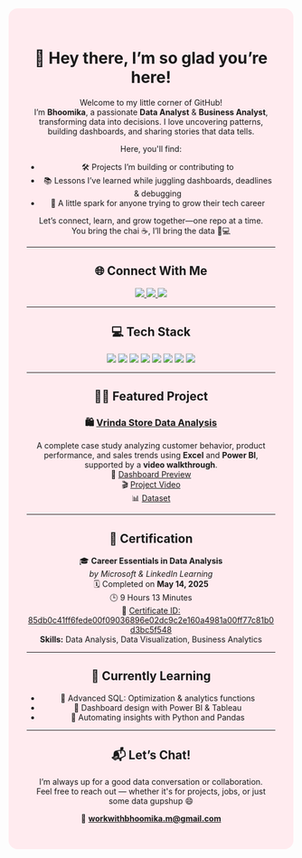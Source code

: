 <div align="center" style="background-color:#ffebef; padding: 2rem; border-radius: 1rem;">

# 🌸 Hey there, I’m so glad you’re here!

Welcome to my little corner of GitHub!  
I’m **Bhoomika**, a passionate **Data Analyst** & **Business Analyst**, transforming data into decisions. I love uncovering patterns, building dashboards, and sharing stories that data tells.  

Here, you'll find:

- 🛠️ Projects I’m building or contributing to  
- 📚 Lessons I’ve learned while juggling dashboards, deadlines & debugging  
- 🌱 A little spark for anyone trying to grow their tech career  

Let’s connect, learn, and grow together—one repo at a time.  
You bring the chai ☕, I’ll bring the data 🍪💻

---

## 🌐 Connect With Me

<a href="https://www.linkedin.com/in/bhoomika" target="_blank">
  <img src="https://img.shields.io/badge/LinkedIn-0077B5?style=for-the-badge&logo=linkedin" />
</a>
<a href="https://www.instagram.com/bhoomika_creates" target="_blank">
  <img src="https://img.shields.io/badge/Instagram-E4405F?style=for-the-badge&logo=instagram" />
</a>
<a href="https://bhoomikamamidi.vercel.app" target="_blank">
  <img src="https://img.shields.io/badge/Portfolio-FE7F9C?style=for-the-badge&logo=aboutdotme" />
</a>

---

## 💻 Tech Stack

<img src="https://img.shields.io/badge/Python-3776AB?style=for-the-badge&logo=python" />
<img src="https://img.shields.io/badge/SQL-4479A1?style=for-the-badge&logo=postgresql" />
<img src="https://img.shields.io/badge/Power_BI-F2C811?style=for-the-badge&logo=power-bi" />
<img src="https://img.shields.io/badge/Tableau-E97627?style=for-the-badge&logo=tableau" />
<img src="https://img.shields.io/badge/Excel-217346?style=for-the-badge&logo=microsoft-excel" />
<img src="https://img.shields.io/badge/GitHub-181717?style=for-the-badge&logo=github" />
<img src="https://img.shields.io/badge/AWS-232F3E?style=for-the-badge&logo=amazon-aws" />
<img src="https://img.shields.io/badge/Google_Cloud-4285F4?style=for-the-badge&logo=google-cloud" />

---

## 🧑‍💻 Featured Project

### 🛍️ [Vrinda Store Data Analysis](https://github.com/bhoomika/vrinda-store-analysis)
A complete case study analyzing customer behavior, product performance, and sales trends using **Excel** and **Power BI**, supported by a **video walkthrough**.  
🔗 [Dashboard Preview](https://bhoomikamamidi.vercel.app/projects)  
🎬 [Project Video](https://github.com/bhoomika/vrinda-store-analysis)  
📊 [Dataset](https://github.com/bhoomika/vrinda-store-analysis)

---

## 📜 Certification

🎓 **Career Essentials in Data Analysis**  
_by Microsoft & LinkedIn Learning_  
🗓️ Completed on **May 14, 2025**  
🕒 9 Hours 13 Minutes  
🔗 [Certificate ID: 85db0c41ff6fede00f09036896e02dc9c2e160a4981a00ff77c81b0d3bc5f548](https://www.linkedin.com/learning/certificates/85db0c41ff6fede00f09036896e02dc9c2e160a4981a00ff77c81b0d3bc5f548)  
**Skills:** Data Analysis, Data Visualization, Business Analytics

---

## 🌱 Currently Learning
- 📌 Advanced SQL: Optimization & analytics functions  
- 📌 Dashboard design with Power BI & Tableau  
- 📌 Automating insights with Python and Pandas  

---

## 📬 Let’s Chat!

I’m always up for a good data conversation or collaboration.  
Feel free to reach out — whether it's for projects, jobs, or just some data gupshup 😄

📧 **workwithbhoomika.m@gmail.com**

</div>
